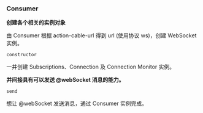 ### Consumer

**创建各个相关的实例对象**

由 Consumer 根据 action-cable-url 得到 url (使用协议 ws)，创建 WebSocket 实例。

```
constructor
```

一并创建 Subscriptions、Connection 及 Connection Monitor 实例。

**并间接具有可以发送 @webSocket 消息的能力。**

```
send
```

想让 @webSocket 发送消息，通过 Consumer 实例完成。

